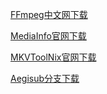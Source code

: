 [FFmpeg中文网下载](https://ffmpeg.github.net.cn/download.html)

[MediaInfo官网下载](https://mediaarea.net/en/MediaInfo/Download)

[MKVToolNix官网下载](https://mkvtoolnix.download/downloads.html)

[Aegisub分支下载](https://github.com/arch1t3cht/Aegisub/releases)
